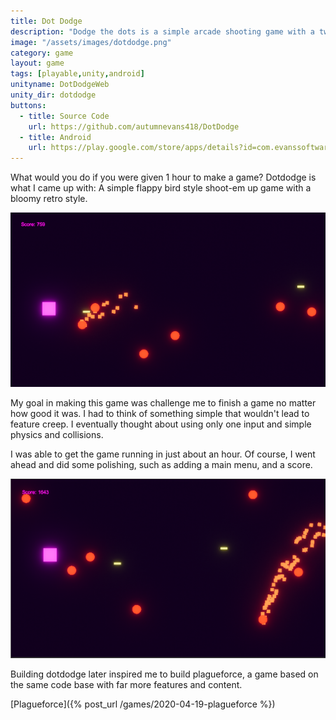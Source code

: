 ```yaml
---
title: Dot Dodge
description: "Dodge the dots is a simple arcade shooting game with a twist: You must stay in the air as gravity pulls you downwards and avoid crashing into the dots!"
image: "/assets/images/dotdodge.png"
category: game
layout: game
tags: [playable,unity,android]
unityname: DotDodgeWeb
unity_dir: dotdodge
buttons:
  - title: Source Code
    url: https://github.com/autumnevans418/DotDodge
  - title: Android
    url: https://play.google.com/store/apps/details?id=com.evanssoftware.dotdodge
---
```


What would you do if you were given 1 hour to make a game?  Dotdodge is what I came up with:  A simple flappy bird style shoot-em up game with a bloomy retro style.

![](/assets/images/dotdodge1.png)

My goal in making this game was challenge me to finish a game no matter how good it was.  I had to think of something simple that wouldn't lead to feature creep.  I eventually thought about using only one input and simple physics and collisions.

I was able to get the game running in just about an hour.  Of course, I went ahead and did some polishing, such as adding a main menu, and a score.

![](/assets/images/dotdodge2.png)

Building dotdodge later inspired me to build plagueforce, a game based on the same code base with far more features and content.

[Plagueforce]({% post_url /games/2020-04-19-plagueforce %})